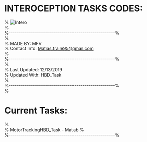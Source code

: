 # INTEROCEPTION TASKS CODES:  
%
![Intero](https://user-images.githubusercontent.com/58863799/70834265-9f3df280-1dd8-11ea-8ca9-3393864b3aba.png)  
%  
%-----------------------------------------------------%  
%  
% MADE BY: MFV  
% Contact Info: Matias.fraile95@gmail.com  
%  
%-----------------------------------------------------%  
%  
% Last Updated: 12/13/2019  
% Updated With: HBD_Task  
%  
%-----------------------------------------------------%  
%  
# Current Tasks:  
%   
% MotorTrackingHBD_Task - Matlab
%  
%-----------------------------------------------------%   

